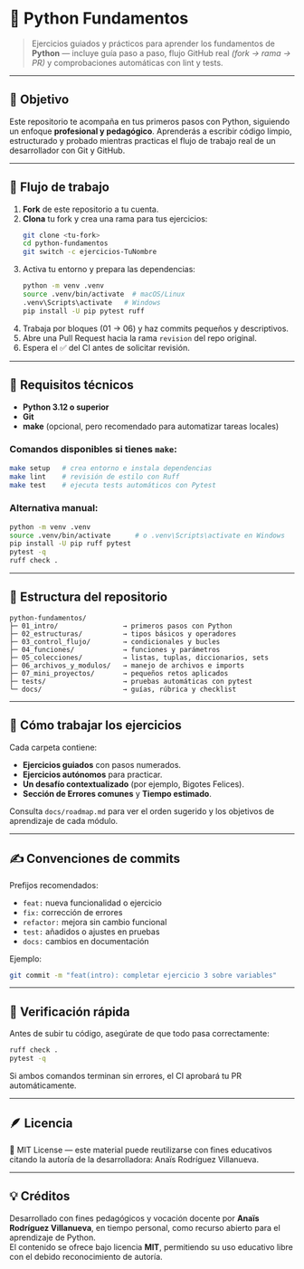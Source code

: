 # 🐍 Python Fundamentos

> Ejercicios guiados y prácticos para aprender los fundamentos de **Python** — incluye guía paso a paso, flujo GitHub real *(fork → rama → PR)* y comprobaciones automáticas con lint y tests.

---

## 🎯 Objetivo
Este repositorio te acompaña en tus primeros pasos con Python, siguiendo un enfoque **profesional y pedagógico**. Aprenderás a escribir código limpio, estructurado y probado mientras practicas el flujo de trabajo real de un desarrollador con Git y GitHub.

---

## 🧭 Flujo de trabajo

1. **Fork** de este repositorio a tu cuenta.
2. **Clona** tu fork y crea una rama para tus ejercicios:
   ```bash
   git clone <tu-fork>
   cd python-fundamentos
   git switch -c ejercicios-TuNombre
   ```
3. Activa tu entorno y prepara las dependencias:
   ```bash
   python -m venv .venv
   source .venv/bin/activate  # macOS/Linux
   .venv\Scripts\activate   # Windows
   pip install -U pip pytest ruff
   ```
4. Trabaja por bloques (01 → 06) y haz commits pequeños y descriptivos.
5. Abre una Pull Request hacia la rama `revision` del repo original.
6. Espera el ✅ del CI antes de solicitar revisión.

---

## 🧰 Requisitos técnicos

- **Python 3.12 o superior**
- **Git**
- **make** (opcional, pero recomendado para automatizar tareas locales)

### Comandos disponibles si tienes `make`:
```bash
make setup   # crea entorno e instala dependencias
make lint    # revisión de estilo con Ruff
make test    # ejecuta tests automáticos con Pytest
```

### Alternativa manual:
```bash
python -m venv .venv
source .venv/bin/activate      # o .venv\Scripts\activate en Windows
pip install -U pip ruff pytest
pytest -q
ruff check .
```

---

## 📂 Estructura del repositorio

```plaintext
python-fundamentos/
├─ 01_intro/                → primeros pasos con Python
├─ 02_estructuras/          → tipos básicos y operadores
├─ 03_control_flujo/        → condicionales y bucles
├─ 04_funciones/            → funciones y parámetros
├─ 05_colecciones/          → listas, tuplas, diccionarios, sets
├─ 06_archivos_y_modulos/   → manejo de archivos e imports
├─ 07_mini_proyectos/       → pequeños retos aplicados
├─ tests/                   → pruebas automáticas con pytest
└─ docs/                    → guías, rúbrica y checklist
```

---

## 🧠 Cómo trabajar los ejercicios

Cada carpeta contiene:

- **Ejercicios guiados** con pasos numerados.
- **Ejercicios autónomos** para practicar.
- **Un desafío contextualizado** (por ejemplo, Bigotes Felices).
- **Sección de Errores comunes** y **Tiempo estimado**.

Consulta `docs/roadmap.md` para ver el orden sugerido y los objetivos de aprendizaje de cada módulo.

---

## ✍️ Convenciones de commits

Prefijos recomendados:

- `feat:` nueva funcionalidad o ejercicio
- `fix:` corrección de errores
- `refactor:` mejora sin cambio funcional
- `test:` añadidos o ajustes en pruebas
- `docs:` cambios en documentación

Ejemplo:
```bash
git commit -m "feat(intro): completar ejercicio 3 sobre variables"
```

---

## 🧩 Verificación rápida

Antes de subir tu código, asegúrate de que todo pasa correctamente:
```bash
ruff check .
pytest -q
```
Si ambos comandos terminan sin errores, el CI aprobará tu PR automáticamente.

---

## 🪶 Licencia

📄 MIT License — este material puede reutilizarse con fines educativos citando la autoría de la desarrolladora: Anaïs Rodríguez Villanueva.

---

## 💡 Créditos

Desarrollado con fines pedagógicos y vocación docente por **Anaïs Rodríguez Villanueva**, en tiempo personal, como recurso abierto para el aprendizaje de Python.  
El contenido se ofrece bajo licencia **MIT**, permitiendo su uso educativo libre con el debido reconocimiento de autoría.
